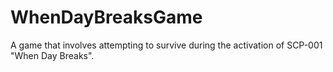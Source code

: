 # WhenDayBreaksGame
A game that involves attempting to survive during the activation of SCP-001 "When Day Breaks".
